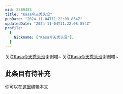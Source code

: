 ```yaml
---
mid: 2369483
title: "Kasa今天秃头没"
pubDate: "2024-11-04T11:22:08.854Z"
updatedDate: "2024-11-04T11:22:08.854Z"
profile:
  {
    Nickname: ["Kasa今天秃头没"],
  }
---
```


关注[Kasa今天秃头没](https://space.bilibili.com/2369483)谢谢喵~ 关注[Kasa今天秃头没](https://space.bilibili.com/2369483)谢谢喵~

## 此条目有待补充
你可以在[这里](https://github.com/Yuhanawa/VTuber.ICU-Content/edit/master/v/Kasa今天秃头没/index.md)编辑本文
